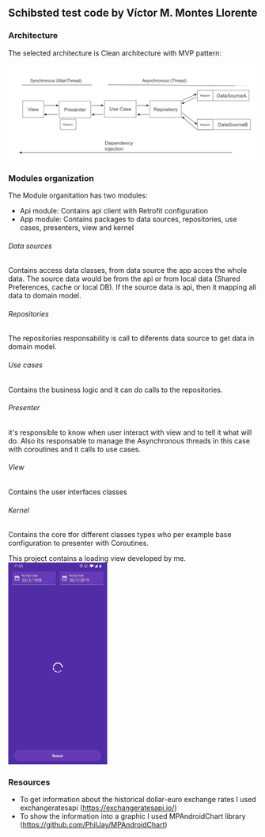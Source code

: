 ## Schibsted test code by Víctor M. Montes Llorente

### Architecture

The selected architecture is Clean architecture with MVP pattern:

![Clean Architecture](art/CleanSample.png)

### Modules organization

The Module organitation has two modules:

 - Api module: Contains api client with Retrofit configuration
 - App module: Contains packages to data sources, repositories, use cases, presenters, view and kernel

###### Data sources
Contains access data classes, from data source the app acces the whole data. The source data would be from the api or from local data (Shared Preferences, cache or local DB).
If the source data is api, then it mapping all data to domain model.

###### Repositories
The repositories responsability is call to diferents data source to get data in domain model.

###### Use cases
Contains the business logic and it can do calls to the repositories.

###### Presenter
it's responsible to know when user interact with view and to tell it what will do. Also its responsable to manage the Asynchronous threads in this case with coroutines and it calls to use cases.

###### View
Contains the user interfaces classes

###### Kernel
Contains the core tfor different classes types who per example base configuration to presenter with Coroutines.

This project contains a loading view developed by me.<br />
![Loading View](art/loadingImg.png)

### Resources
 - To get information about the historical dollar-euro exchange rates I used exchangeratesapi (https://exchangeratesapi.io/)
 - To show the information into a graphic I used MPAndroidChart library (https://github.com/PhilJay/MPAndroidChart)
